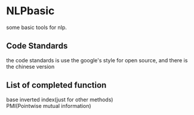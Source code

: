 NLPbasic
========

some basic tools for nlp.

Code Standards
--------
the code standards is use the google's style for open source, and there is the chinese version

List of completed function
--------  
base inverted index(just for other methods)  
PMI(Pointwise mutual information)  
